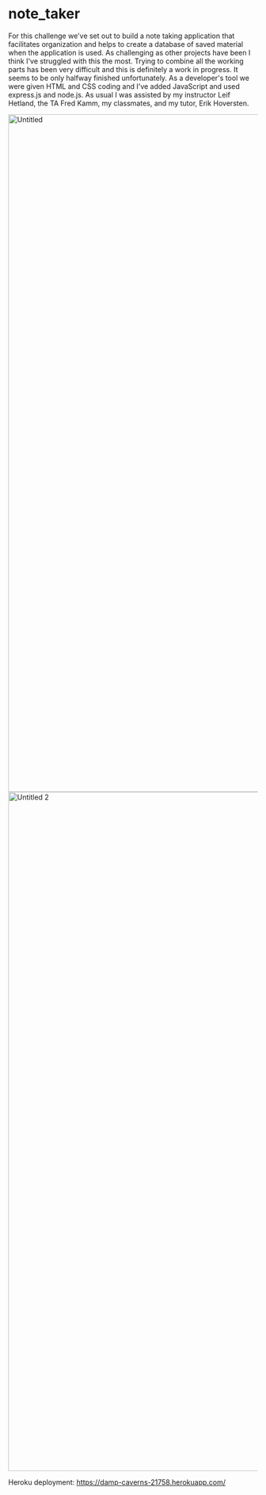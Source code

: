 # note_taker
For this challenge we've set out to build a note taking application that facilitates organization and helps to create a database of saved material when the application is used.  As challenging as other projects have been I think I've struggled with this the most.  Trying to combine all the working parts has been very difficult and this is definitely a work in progress.  It seems to be only halfway finished unfortunately.  As a developer's tool we were given HTML and CSS coding and I've added JavaScript and used express.js and node.js.  As usual I was assisted by my instructor Leif Hetland, the TA Fred Kamm, my classmates, and my tutor, Erik Hoversten.  


<img width="1367" alt="Untitled" src="https://user-images.githubusercontent.com/125937929/233519585-2f0dffca-2488-4c5f-8e0c-1e79d20b7df7.png">



<img width="1370" alt="Untitled 2" src="https://user-images.githubusercontent.com/125937929/233519611-aacd5999-b58a-4ebd-99b8-c51e1c2faeb8.png">



Heroku deployment:  https://damp-caverns-21758.herokuapp.com/
